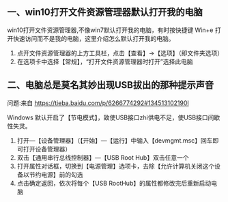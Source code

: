 ## 一、win10打开文件资源管理器默认打开我的电脑

win10打开文件资源管理器,不像win7默认打开我的电脑，有时按快捷键 Win+e 打开快速访问而不是我的电脑，这里介绍怎么默认打开我的电脑。
1. 点开文件资源管理器的上方工具栏，点击【查看】->【选项】（即文件夹选项）
2. 在选项卡中选择【常规】，“打开文件资源管理器时打开”选择此电脑

## 二、电脑总是莫名其妙出现USB拔出的那种提示声音
问题:来自 <https://tieba.baidu.com/p/6266774292#134513102190l> 

Windows 默认开启了【节电模式】，致使USB接口zhi供电不足，使USB接口间歇性失灵。

1. 打开—【设备管理器】（【开始】—【运行】中输入【devmgmt.msc】回车即可打开设备管理器）
2. 双击【通用串行总线控制器】—【USB Root Hub】双击任意一个
3. 打开属性对话框，切换到【电源管理】选项卡，去除【允许计算机关闭这个设备以节约电源】前的勾选
4. 点击确定返回，依次将每个【USB RootHub】的属性都修改完后重新启动电脑
